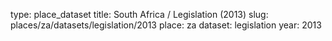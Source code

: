 type: place_dataset
title: South Africa / Legislation (2013)
slug: places/za/datasets/legislation/2013
place: za
dataset: legislation
year: 2013
